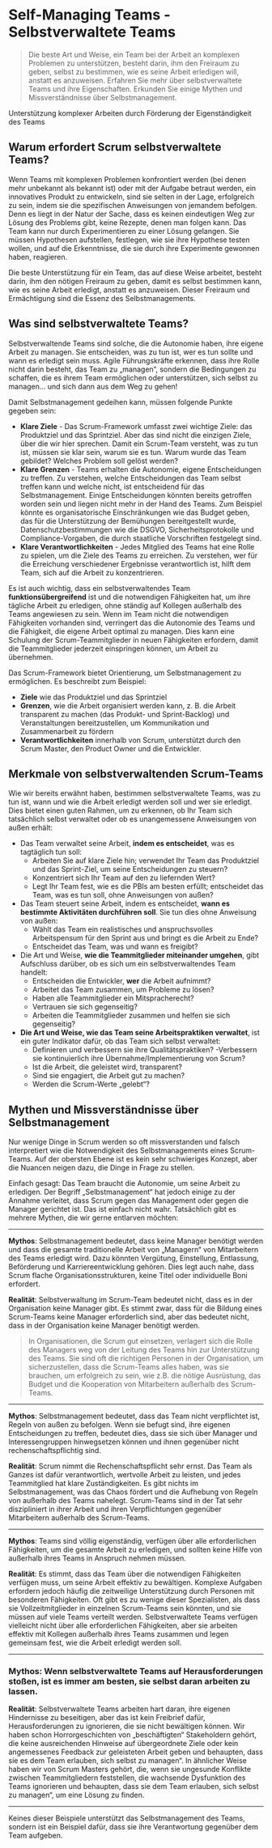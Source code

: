 # Self-Managing Teams - Selbstverwaltete Teams
>Die beste Art und Weise, ein Team bei der Arbeit an komplexen Problemen zu unterstützen, besteht darin, ihm den Freiraum zu geben, selbst zu bestimmen, wie es seine Arbeit erledigen will, anstatt es anzuweisen. Erfahren Sie mehr über selbstverwaltete Teams und ihre Eigenschaften. Erkunden Sie einige Mythen und Missverständnisse über Selbstmanagement.

Unterstützung komplexer Arbeiten durch Förderung der Eigenständigkeit des Teams

## Warum erfordert Scrum selbstverwaltete Teams?

Wenn Teams mit komplexen Problemen konfrontiert werden (bei denen mehr unbekannt als bekannt ist) oder mit der Aufgabe betraut werden, ein innovatives Produkt zu entwickeln, sind sie selten in der Lage, erfolgreich zu sein, indem sie die spezifischen Anweisungen von jemandem befolgen. Denn es liegt in der Natur der Sache, dass es keinen eindeutigen Weg zur Lösung des Problems gibt, keine Rezepte, denen man folgen kann. Das Team kann nur durch Experimentieren zu einer Lösung gelangen. Sie müssen Hypothesen aufstellen, festlegen, wie sie ihre Hypothese testen wollen, und auf die Erkenntnisse, die sie durch ihre Experimente gewonnen haben, reagieren.

Die beste Unterstützung für ein Team, das auf diese Weise arbeitet, besteht darin, ihm den nötigen Freiraum zu geben, damit es selbst bestimmen kann, wie es seine Arbeit erledigt, anstatt es anzuweisen. Dieser Freiraum und
Ermächtigung sind die Essenz des Selbstmanagements.

## Was sind selbstverwaltete Teams?

Selbstverwaltende Teams sind solche, die die Autonomie haben, ihre eigene Arbeit zu managen. Sie entscheiden, was zu tun ist, wer es tun sollte und wann es erledigt sein muss. Agile Führungskräfte erkennen, dass ihre Rolle nicht darin besteht, das Team zu „managen“, sondern die Bedingungen zu schaffen, die es ihrem Team ermöglichen oder unterstützen, sich selbst zu managen… und sich dann aus dem Weg zu gehen!

Damit Selbstmanagement gedeihen kann, müssen folgende Punkte gegeben sein:

- **Klare Ziele** - Das Scrum-Framework umfasst zwei wichtige Ziele: das Produktziel und das Sprintziel. Aber das sind nicht die einzigen Ziele, über die wir hier sprechen. Damit ein Scrum-Team versteht, was zu tun ist, müssen sie klar sein, warum sie es tun. Warum wurde das Team gebildet? Welches Problem soll gelöst werden?
- **Klare Grenzen** - Teams erhalten die Autonomie, eigene Entscheidungen zu treffen. Zu verstehen, welche Entscheidungen das Team selbst treffen kann und welche nicht, ist entscheidend für das Selbstmanagement. Einige Entscheidungen könnten bereits getroffen worden sein und liegen nicht mehr in der Hand des Teams. Zum Beispiel könnte es organisatorische Einschränkungen wie das Budget geben, das für die Unterstützung der Bemühungen bereitgestellt wurde, Datenschutzbestimmungen wie die DSGVO, Sicherheitsprotokolle und Compliance-Vorgaben, die durch staatliche Vorschriften festgelegt sind.
- **Klare Verantwortlichkeiten** - Jedes Mitglied des Teams hat eine Rolle zu spielen, um die Ziele des Teams zu erreichen. Zu verstehen, wer für die Erreichung verschiedener Ergebnisse verantwortlich ist, hilft dem Team, sich auf die Arbeit zu konzentrieren.  

Es ist auch wichtig, dass ein selbstverwaltendes Team **funktionsübergreifend** ist und die notwendigen Fähigkeiten hat, um ihre tägliche Arbeit zu erledigen, ohne ständig auf Kollegen außerhalb des Teams angewiesen zu sein. Wenn im Team nicht die notwendigen Fähigkeiten vorhanden sind, verringert das die Autonomie des Teams und die Fähigkeit, die eigene Arbeit optimal zu managen. Dies kann eine Schulung der Scrum-Teammitglieder in neuen Fähigkeiten erfordern, damit die Teammitglieder jederzeit einspringen können, um Arbeit zu übernehmen.

Das Scrum-Framework bietet Orientierung, um Selbstmanagement zu ermöglichen. Es beschreibt zum Beispiel:

- **Ziele** wie das Produktziel und das Sprintziel
- **Grenzen**, wie die Arbeit organisiert werden kann, z. B. die Arbeit transparent zu machen (das Produkt- und Sprint-Backlog) und Veranstaltungen bereitzustellen, um Kommunikation und Zusammenarbeit zu fördern
- **Verantwortlichkeiten** innerhalb von Scrum, unterstützt durch den Scrum Master, den Product Owner und die Entwickler.

## Merkmale von selbstverwaltenden Scrum-Teams

Wie wir bereits erwähnt haben, bestimmen selbstverwaltete Teams, was zu tun ist, wann und wie die Arbeit erledigt werden soll und wer sie erledigt. Dies bietet einen guten Rahmen, um zu erkennen, ob Ihr Team sich tatsächlich selbst verwaltet oder ob es unangemessene Anweisungen von außen erhält:

- Das Team verwaltet seine Arbeit, **indem es entscheidet**, was es tagtäglich tun soll:
  - Arbeiten Sie auf klare Ziele hin; verwendet Ihr Team das Produktziel und das Sprint-Ziel, um seine Entscheidungen zu steuern?
  - Konzentriert sich Ihr Team auf den zu liefernden Wert?
  - Legt Ihr Team fest, wie es die PBIs am besten erfüllt; entscheidet das Team, was es tun soll, ohne Anweisungen von außen?
- Das Team steuert seine Arbeit, indem es entscheidet, **wann es bestimmte Aktivitäten durchführen soll**. Sie tun dies ohne Anweisung von außen:
  - Wählt das Team ein realistisches und anspruchsvolles Arbeitspensum für den Sprint aus und bringt es die Arbeit zu Ende?
  - Entscheidet das Team, was und wann es freigibt?
- Die Art und Weise, **wie die Teammitglieder miteinander umgehen**, gibt Aufschluss darüber, ob es sich um ein selbstverwaltendes Team handelt:
  - Entscheiden die Entwickler, **wer** die Arbeit aufnimmt?
  - Arbeitet das Team zusammen, um Probleme zu lösen?
  - Haben alle Teammitglieder ein Mitspracherecht?
  - Vertrauen sie sich gegenseitig?
  - Arbeiten die Teammitglieder zusammen und helfen sie sich gegenseitig?
- **Die Art und Weise, wie das Team seine Arbeitspraktiken verwaltet**, ist ein guter Indikator dafür, ob das Team sich selbst verwaltet:
  - Definieren und verbessern sie ihre Qualitätspraktiken?
   -Verbessern sie kontinuierlich ihre Übernahme/Implementierung von Scrum? 
  - Ist die Arbeit, die geleistet wird, transparent?
  - Sind sie engagiert, die Arbeit gut zu machen?
  - Werden die Scrum-Werte „gelebt“?

## Mythen und Missverständnisse über Selbstmanagement

Nur wenige Dinge in Scrum werden so oft missverstanden und falsch interpretiert wie die Notwendigkeit des Selbstmanagements eines Scrum-Teams. Auf der obersten Ebene ist es kein sehr schwieriges Konzept, aber die Nuancen neigen dazu, die Dinge in Frage zu stellen. 

Einfach gesagt: Das Team braucht die Autonomie, um seine Arbeit zu erledigen. Der Begriff „Selbstmanagement“ hat jedoch einige zu der Annahme verleitet, dass Scrum gegen das Management oder gegen die Manager gerichtet ist. Das ist einfach nicht wahr. Tatsächlich gibt es mehrere Mythen, die wir gerne entlarven möchten:

---

**Mythos**: Selbstmanagement bedeutet, dass keine Manager benötigt werden und dass die gesamte traditionelle Arbeit von „Managern“ von Mitarbeitern des Teams erledigt wird. Dazu könnten Vergütung, Einstellung, Entlassung, Beförderung und Karriereentwicklung gehören. Dies legt auch nahe, dass Scrum flache Organisationsstrukturen, keine Titel oder individuelle Boni erfordert.

**Realität**: Selbstverwaltung im Scrum-Team bedeutet nicht, dass es in der Organisation keine Manager gibt. Es stimmt zwar, dass für die Bildung eines Scrum-Teams keine Manager erforderlich sind, aber das bedeutet nicht, dass in der Organisation keine Manager benötigt werden. 

> In Organisationen, die Scrum gut einsetzen, verlagert sich die Rolle des Managers weg von der Leitung des Teams hin zur Unterstützung des Teams. Sie sind oft die richtigen Personen in der Organisation, um sicherzustellen, dass die Scrum-Teams alles haben, was sie brauchen, um erfolgreich zu sein, wie z.B. die nötige Ausrüstung, das Budget und die Kooperation von Mitarbeitern außerhalb des Scrum-Teams.

---

**Mythos**: Selbstmanagement bedeutet, dass das Team nicht verpflichtet ist, Regeln von außen zu befolgen. Wenn sie befugt sind, ihre eigenen Entscheidungen zu treffen, bedeutet dies, dass sie sich über Manager und Interessengruppen hinwegsetzen können und ihnen gegenüber nicht rechenschaftspflichtig sind.

**Realität**: Scrum nimmt die Rechenschaftspflicht sehr ernst. Das Team als Ganzes ist dafür verantwortlich, wertvolle Arbeit zu leisten, und jedes Teammitglied hat klare Zuständigkeiten. Es gibt nichts im Selbstmanagement, was das Chaos fördert und die Aufhebung von Regeln von außerhalb des Teams nahelegt. Scrum-Teams sind in der Tat sehr diszipliniert in ihrer Arbeit und ihren Verpflichtungen gegenüber Mitarbeitern außerhalb des Scrum-Teams.

---

**Mythos**: Teams sind völlig eigenständig, verfügen über alle erforderlichen Fähigkeiten, um die gesamte Arbeit zu erledigen, und sollten keine Hilfe von außerhalb ihres Teams in Anspruch nehmen müssen.

**Realität**: Es stimmt, dass das Team über die notwendigen Fähigkeiten verfügen muss, um seine Arbeit effektiv zu bewältigen. Komplexe Aufgaben erfordern jedoch häufig die zeitweilige Unterstützung durch Personen mit besonderen Fähigkeiten. Oft gibt es zu wenige dieser Spezialisten, als dass sie Vollzeitmitglieder in einzelnen Scrum-Teams sein könnten, und sie müssen auf viele Teams verteilt werden. Selbstverwaltete Teams verfügen vielleicht nicht über alle erforderlichen Fähigkeiten, aber sie arbeiten effektiv mit Kollegen außerhalb ihres Teams zusammen und legen gemeinsam fest, wie die Arbeit erledigt werden soll.

---

### **Mythos**: Wenn selbstverwaltete Teams auf Herausforderungen stoßen, ist es immer am besten, sie selbst daran arbeiten zu lassen.

**Realität**: Selbstverwaltete Teams arbeiten hart daran, ihre eigenen Hindernisse zu beseitigen, aber das ist kein Freibrief dafür, Herausforderungen zu ignorieren, die sie nicht bewältigen können. Wir haben schon Horrorgeschichten von „beschäftigten“ Stakeholdern gehört, die keine ausreichenden Hinweise auf übergeordnete Ziele oder kein angemessenes Feedback zur geleisteten Arbeit geben und behaupten, dass sie es dem Team erlauben, sich selbst zu managen“. In ähnlicher Weise haben wir von Scrum Masters gehört, die, wenn sie ungesunde Konflikte zwischen Teammitgliedern feststellen, die wachsende Dysfunktion des Teams ignorieren und behaupten, dass sie dem Team erlauben, sich selbst zu managen“, um eine Lösung zu finden.

---

Keines dieser Beispiele unterstützt das Selbstmanagement des Teams, sondern ist ein Beispiel dafür, dass sie ihre Verantwortung gegenüber dem Team aufgeben.